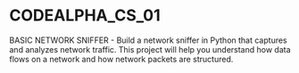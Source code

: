 # CODEALPHA_CS_01
BASIC NETWORK SNIFFER - Build a network sniffer in Python that captures and analyzes network traffic. This project will help you understand how data flows on a network and how network packets are structured.
